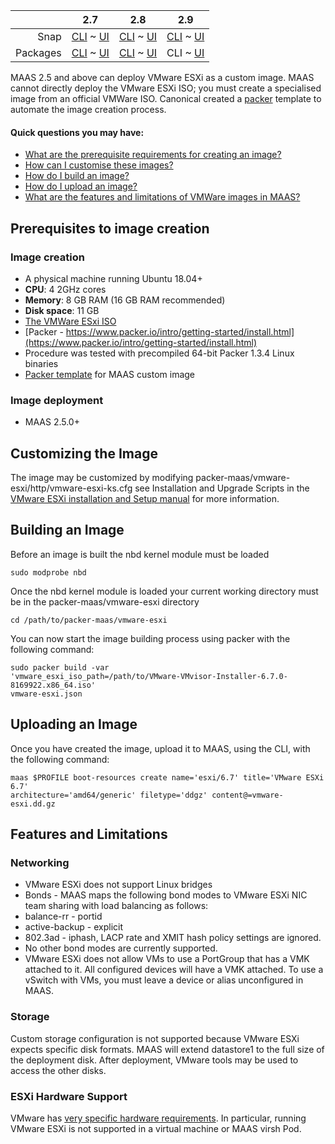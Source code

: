 <!-- deb-2-7-cli
||2.7|2.8|2.9|
|-----:|:-----:|:-----:|:-----:|
|Snap|[CLI](/t/vmware-images-snap-2-7-cli/3234) ~ [UI](/t/vmware-images-snap-2-7-ui/3235)|[CLI](/t/vmware-images-snap-2-8-cli/3236) ~ [UI](/t/vmware-images-snap-2-8-ui/3237)|[CLI](/t/vmware-images-snap-2-9-cli/3238) ~ [UI](/t/vmware-images-snap-2-9-ui/3239)|
|Packages|CLI ~ [UI](/t/vmware-images-deb-2-7-ui/3241)|[CLI](/t/vmware-images-deb-2-8-cli/3242) ~ [UI](/t/vmware-images-deb-2-8-ui/3243)|[CLI](/t/vmware-images-deb-2-9-cli/3244) ~ [UI](/t/vmware-images-deb-2-9-ui/3245)|
 deb-2-7-cli -->

<!-- deb-2-7-ui
||2.7|2.8|2.9|
|-----:|:-----:|:-----:|:-----:|
|Snap|[CLI](/t/vmware-images-snap-2-7-cli/3234) ~ [UI](/t/vmware-images-snap-2-7-ui/3235)|[CLI](/t/vmware-images-snap-2-8-cli/3236) ~ [UI](/t/vmware-images-snap-2-8-ui/3237)|[CLI](/t/vmware-images-snap-2-9-cli/3238) ~ [UI](/t/vmware-images-snap-2-9-ui/3239)|
|Packages|[CLI](/t/vmware-images-deb-2-7-cli/3240) ~ UI|[CLI](/t/vmware-images-deb-2-8-cli/3242) ~ [UI](/t/vmware-images-deb-2-8-ui/3243)|[CLI](/t/vmware-images-deb-2-9-cli/3244) ~ [UI](/t/vmware-images-deb-2-9-ui/3245)|
 deb-2-7-ui -->

<!-- deb-2-8-cli
||2.7|2.8|2.9|
|-----:|:-----:|:-----:|:-----:|
|Snap|[CLI](/t/vmware-images-snap-2-7-cli/3234) ~ [UI](/t/vmware-images-snap-2-7-ui/3235)|[CLI](/t/vmware-images-snap-2-8-cli/3236) ~ [UI](/t/vmware-images-snap-2-8-ui/3237)|[CLI](/t/vmware-images-snap-2-9-cli/3238) ~ [UI](/t/vmware-images-snap-2-9-ui/3239)|
|Packages|[CLI](/t/vmware-images-deb-2-7-cli/3240) ~ [UI](/t/vmware-images-deb-2-7-ui/3241)|CLI ~ [UI](/t/vmware-images-deb-2-8-ui/3243)|[CLI](/t/vmware-images-deb-2-9-cli/3244) ~ [UI](/t/vmware-images-deb-2-9-ui/3245)|
 deb-2-8-cli -->

<!-- deb-2-8-ui
||2.7|2.8|2.9|
|-----:|:-----:|:-----:|:-----:|
|Snap|[CLI](/t/vmware-images-snap-2-7-cli/3234) ~ [UI](/t/vmware-images-snap-2-7-ui/3235)|[CLI](/t/vmware-images-snap-2-8-cli/3236) ~ [UI](/t/vmware-images-snap-2-8-ui/3237)|[CLI](/t/vmware-images-snap-2-9-cli/3238) ~ [UI](/t/vmware-images-snap-2-9-ui/3239)|
|Packages|[CLI](/t/vmware-images-deb-2-7-cli/3240) ~ [UI](/t/vmware-images-deb-2-7-ui/3241)|[CLI](/t/vmware-images-deb-2-8-cli/3242) ~ UI|[CLI](/t/vmware-images-deb-2-9-cli/3244) ~ [UI](/t/vmware-images-deb-2-9-ui/3245)|
 deb-2-8-ui -->

||2.7|2.8|2.9|
|-----:|:-----:|:-----:|:-----:|
|Snap|[CLI](/t/vmware-images-snap-2-7-cli/3234) ~ [UI](/t/vmware-images-snap-2-7-ui/3235)|[CLI](/t/vmware-images-snap-2-8-cli/3236) ~ [UI](/t/vmware-images-snap-2-8-ui/3237)|[CLI](/t/vmware-images-snap-2-9-cli/3238) ~ [UI](/t/vmware-images-snap-2-9-ui/3239)|
|Packages|[CLI](/t/vmware-images-deb-2-7-cli/3240) ~ [UI](/t/vmware-images-deb-2-7-ui/3241)|[CLI](/t/vmware-images-deb-2-8-cli/3242) ~ [UI](/t/vmware-images-deb-2-8-ui/3243)|CLI ~ [UI](/t/vmware-images-deb-2-9-ui/3245)|

<!-- deb-2-9-ui
||2.7|2.8|2.9|
|-----:|:-----:|:-----:|:-----:|
|Snap|[CLI](/t/vmware-images-snap-2-7-cli/3234) ~ [UI](/t/vmware-images-snap-2-7-ui/3235)|[CLI](/t/vmware-images-snap-2-8-cli/3236) ~ [UI](/t/vmware-images-snap-2-8-ui/3237)|[CLI](/t/vmware-images-snap-2-9-cli/3238) ~ [UI](/t/vmware-images-snap-2-9-ui/3239)|
|Packages|[CLI](/t/vmware-images-deb-2-7-cli/3240) ~ [UI](/t/vmware-images-deb-2-7-ui/3241)|[CLI](/t/vmware-images-deb-2-8-cli/3242) ~ [UI](/t/vmware-images-deb-2-8-ui/3243)|[CLI](/t/vmware-images-deb-2-9-cli/3244) ~ UI|
 deb-2-9-ui -->

<!-- snap-2-7-cli
||2.7|2.8|2.9|
|-----:|:-----:|:-----:|:-----:|
|Snap|CLI ~ [UI](/t/vmware-images-snap-2-7-ui/3235)|[CLI](/t/vmware-images-snap-2-8-cli/3236) ~ [UI](/t/vmware-images-snap-2-8-ui/3237)|[CLI](/t/vmware-images-snap-2-9-cli/3238) ~ [UI](/t/vmware-images-snap-2-9-ui/3239)|
|Packages|[CLI](/t/vmware-images-deb-2-7-cli/3240) ~ [UI](/t/vmware-images-deb-2-7-ui/3241)|[CLI](/t/vmware-images-deb-2-8-cli/3242) ~ [UI](/t/vmware-images-deb-2-8-ui/3243)|[CLI](/t/vmware-images-deb-2-9-cli/3244) ~ [UI](/t/vmware-images-deb-2-9-ui/3245)|
 snap-2-7-cli -->

<!-- snap-2-7-ui
||2.7|2.8|2.9|
|-----:|:-----:|:-----:|:-----:|
|Snap|[CLI](/t/vmware-images-snap-2-7-cli/3234) ~ UI|[CLI](/t/vmware-images-snap-2-8-cli/3236) ~ [UI](/t/vmware-images-snap-2-8-ui/3237)|[CLI](/t/vmware-images-snap-2-9-cli/3238) ~ [UI](/t/vmware-images-snap-2-9-ui/3239)|
|Packages|[CLI](/t/vmware-images-deb-2-7-cli/3240) ~ [UI](/t/vmware-images-deb-2-7-ui/3241)|[CLI](/t/vmware-images-deb-2-8-cli/3242) ~ [UI](/t/vmware-images-deb-2-8-ui/3243)|[CLI](/t/vmware-images-deb-2-9-cli/3244) ~ [UI](/t/vmware-images-deb-2-9-ui/3245)|
 snap-2-7-ui -->

<!-- snap-2-8-cli
||2.7|2.8|2.9|
|-----:|:-----:|:-----:|:-----:|
|Snap|[CLI](/t/vmware-images-snap-2-7-cli/3234) ~ [UI](/t/vmware-images-snap-2-7-ui/3235)|CLI ~ [UI](/t/vmware-images-snap-2-8-ui/3237)|[CLI](/t/vmware-images-snap-2-9-cli/3238) ~ [UI](/t/vmware-images-snap-2-9-ui/3239)|
|Packages|[CLI](/t/vmware-images-deb-2-7-cli/3240) ~ [UI](/t/vmware-images-deb-2-7-ui/3241)|[CLI](/t/vmware-images-deb-2-8-cli/3242) ~ [UI](/t/vmware-images-deb-2-8-ui/3243)|[CLI](/t/vmware-images-deb-2-9-cli/3244) ~ [UI](/t/vmware-images-deb-2-9-ui/3245)|
 snap-2-8-cli -->

<!-- snap-2-8-ui
||2.7|2.8|2.9|
|-----:|:-----:|:-----:|:-----:|
|Snap|[CLI](/t/vmware-images-snap-2-7-cli/3234) ~ [UI](/t/vmware-images-snap-2-7-ui/3235)|[CLI](/t/vmware-images-snap-2-8-cli/3236) ~ UI|[CLI](/t/vmware-images-snap-2-9-cli/3238) ~ [UI](/t/vmware-images-snap-2-9-ui/3239)|
|Packages|[CLI](/t/vmware-images-deb-2-7-cli/3240) ~ [UI](/t/vmware-images-deb-2-7-ui/3241)|[CLI](/t/vmware-images-deb-2-8-cli/3242) ~ [UI](/t/vmware-images-deb-2-8-ui/3243)|[CLI](/t/vmware-images-deb-2-9-cli/3244) ~ [UI](/t/vmware-images-deb-2-9-ui/3245)|
 snap-2-8-ui -->

<!-- snap-2-9-cli
||2.7|2.8|2.9|
|-----:|:-----:|:-----:|:-----:|
|Snap|[CLI](/t/vmware-images-snap-2-7-cli/3234) ~ [UI](/t/vmware-images-snap-2-7-ui/3235)|[CLI](/t/vmware-images-snap-2-8-cli/3236) ~ [UI](/t/vmware-images-snap-2-8-ui/3237)|CLI ~ [UI](/t/vmware-images-snap-2-9-ui/3239)|
|Packages|[CLI](/t/vmware-images-deb-2-7-cli/3240) ~ [UI](/t/vmware-images-deb-2-7-ui/3241)|[CLI](/t/vmware-images-deb-2-8-cli/3242) ~ [UI](/t/vmware-images-deb-2-8-ui/3243)|[CLI](/t/vmware-images-deb-2-9-cli/3244) ~ [UI](/t/vmware-images-deb-2-9-ui/3245)|
 snap-2-9-cli -->

<!-- snap-2-9-ui
||2.7|2.8|2.9|
|-----:|:-----:|:-----:|:-----:|
|Snap|[CLI](/t/vmware-images-snap-2-7-cli/3234) ~ [UI](/t/vmware-images-snap-2-7-ui/3235)|[CLI](/t/vmware-images-snap-2-8-cli/3236) ~ [UI](/t/vmware-images-snap-2-8-ui/3237)|[CLI](/t/vmware-images-snap-2-9-cli/3238) ~ UI|
|Packages|[CLI](/t/vmware-images-deb-2-7-cli/3240) ~ [UI](/t/vmware-images-deb-2-7-ui/3241)|[CLI](/t/vmware-images-deb-2-8-cli/3242) ~ [UI](/t/vmware-images-deb-2-8-ui/3243)|[CLI](/t/vmware-images-deb-2-9-cli/3244) ~ [UI](/t/vmware-images-deb-2-9-ui/3245)|
 snap-2-9-ui -->

MAAS 2.5 and above can deploy VMware ESXi as a custom image. MAAS cannot directly deploy the VMware ESXi ISO; you must create a specialised image from an official VMWare ISO. Canonical created a [packer](https://www.packer.io/) template to automate the image creation process.

#### Quick questions you may have:

* [What are the prerequisite requirements for creating an image?](/t/vmware-images/753#heading--prerequisites-to-create-the-images)
* [How can I customise these images?](/t/vmware-images/753#heading--customizing-the-image)
* [How do I build an image?](/t/vmware-images/753#heading--building-an-image)
* [How do I upload an image?](/t/vmware-images/753#heading--uploading-an-image)
* [What are the features and limitations of VMWare images in MAAS?](/t/vmware-images/753#heading--features-and-limitations)

<h2 id="heading--prerequisites-to-create-the-images">Prerequisites to image creation</h2>

<h3 id="heading--image-creation">Image creation</h3>

-   A physical machine running Ubuntu 18.04+
-   **CPU**: 4 2GHz cores
-   **Memory**: 8 GB RAM (16 GB RAM recommended)
-   **Disk space**: 11 GB
-   [The VMWare ESxi ISO](https://my.vmware.com/en/web/vmware/evalcenter?p=free-esxi6)
-   [Packer - https://www.packer.io/intro/getting-started/install.html](https://www.packer.io/intro/getting-started/install.html)
-   Procedure was tested with precompiled 64-bit Packer 1.3.4 Linux binaries
-   <a href="https://github.com/canonical/packer-maas">Packer template</a> for MAAS custom image

<h3 id="heading--image-deployment">Image deployment</h3>

-   MAAS 2.5.0+

<h2 id="heading--customizing-the-image">Customizing the Image</h2>

The image may be customized by modifying packer-maas/vmware-esxi/http/vmware-esxi-ks.cfg see Installation and Upgrade Scripts in the [VMware ESXi installation and Setup manual](https://docs.vmware.com/en/VMware-vSphere/6.7/vsphere-esxi-67-installation-setup-guide.pdf) for more information.

<h2 id="heading--building-an-image">Building an Image</h2>

Before an image is built the nbd kernel module must be loaded

    sudo modprobe nbd

Once the nbd kernel module is loaded your current working directory must be in the packer-maas/vmware-esxi directory

    cd /path/to/packer-maas/vmware-esxi

You can now start the image building process using packer with the following command:

    sudo packer build -var
    'vmware_esxi_iso_path=/path/to/VMware-VMvisor-Installer-6.7.0-8169922.x86_64.iso'
    vmware-esxi.json

<h2 id="heading--uploading-an-image">Uploading an Image</h2>

Once you have created the image, upload it to MAAS, using the CLI, with the following command:

    maas $PROFILE boot-resources create name='esxi/6.7' title='VMware ESXi 6.7'
    architecture='amd64/generic' filetype='ddgz' content@=vmware-esxi.dd.gz

<h2 id="heading--features-and-limitations">Features and Limitations</h2>

<h3 id="heading--networking">Networking</h3>

-   VMware ESXi does not support Linux bridges
-   Bonds - MAAS maps the following bond modes to VMware ESXi NIC team sharing with load balancing as follows:
-   balance-rr - portid
-   active-backup - explicit
-   802.3ad - iphash, LACP rate and XMIT hash policy settings are ignored.
-   No other bond modes are currently supported.
-   VMware ESXi does not allow VMs to use a PortGroup that has a VMK attached to it. All configured devices will have a VMK attached. To use a vSwitch with VMs, you must leave a device or alias unconfigured in MAAS.

<h3 id="heading--storage">Storage</h3>

Custom storage configuration is not supported because VMware ESXi expects specific disk formats. MAAS will extend datastore1 to the full size of the deployment disk. After deployment, VMware tools may be used to access the other disks.

<h3 id="heading--esxi-hardware-support">ESXi Hardware Support</h3>

VMware has [very specific hardware requirements](https://www.vmware.com/resources/compatibility/search.php). In particular, running VMware ESXi is not supported in a virtual machine or MAAS virsh Pod.